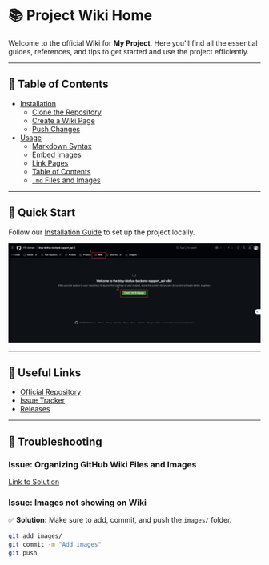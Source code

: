 # 📚 Project Wiki Home

Welcome to the official Wiki for **My Project**. Here you'll find all the essential guides, references, and tips to get started and use the project efficiently.

---

## 📖 Table of Contents

- [Installation](/install/install-0home.md)
  - [Clone the Repository](/install/install-clone.md)
  - [Create a Wiki Page](/install/install-create.md)
  - [Push Changes](/install/install-push.md)
- [Usage](/usage/usage-0home.md)
  - [Markdown Syntax](/usage/usage-markdown.md)
  - [Embed Images](/usage/usage-images.md)
  - [Link Pages](/usage/usage-link.md)
  - [Table of Contents](/usage/usage-toc.md)
  - [`.md` Files and Images](/usage/usage-md-and-image.md)

---

## 🧩 Quick Start

Follow our [Installation Guide](install-home) to set up the project locally.

![Setup Screenshot](images/1742616533894.png)

---

## 🚀 Useful Links

- [Official Repository](https://github.com/orgs/ITR-vietnam/projects/23)
- [Issue Tracker](https://github.com/orgs/ITR-vietnam/projects/23/views/80)
- [Releases](https://github.com/orgs/ITR-vietnam/projects/23/views/23)

---

## 🐞 Troubleshooting

### Issue: Organizing GitHub Wiki Files and Images

[Link to Solution](usage/usage-md-and-image.md)

### Issue: Images not showing on Wiki  

✅ **Solution:** Make sure to add, commit, and push the `images/` folder.

```bash
git add images/
git commit -m "Add images"
git push
```
